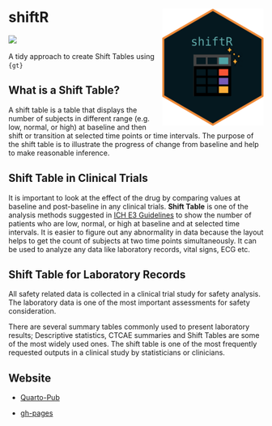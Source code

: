 # shiftR <img src="img/hex-shiftR.png" align="right" width="200"/>

[![](https://github.com/ahasoplakus/shifter/actions/workflows/publish.yml/badge.svg)](https://github.com/ahasoplakus/shifter/actions/workflows/publish.yml)

A tidy approach to create Shift Tables using `{gt}`

## What is a Shift Table?

A shift table is a table that displays the number of subjects in different range (e.g. low, normal, or high) at baseline and then shift or transition at selected time points or time intervals. The purpose of the shift table is to illustrate the progress of change from baseline and help to make reasonable inference.

## Shift Table in Clinical Trials

It is important to look at the effect of the drug by comparing values at baseline and post-baseline in any clinical trials. **Shift Table** is one of the analysis methods suggested in [ICH E3 Guidelines](https://www.ema.europa.eu/en/documents/scientific-guideline/ich-e-3-structure-and-content-clinical-study-reports-step-5_en.pdf) to show the number of patients who are low, normal, or high at baseline and at selected time intervals. It is easier to figure out any abnormality in data because the layout helps to get the count of subjects at two time points simultaneously. It can be used to analyze any data like laboratory records, vital signs, ECG etc.

## Shift Table for Laboratory Records

All safety related data is collected in a clinical trial study for safety analysis. The laboratory data is one of the most important assessments for safety consideration.

There are several summary tables commonly used to present laboratory results; Descriptive statistics, CTCAE summaries and Shift Tables are some of the most widely used ones. The shift table is one of the most frequently requested outputs in a clinical study by statisticians or clinicians.

## Website

-   [Quarto-Pub](https://ahasoplakus.quarto.pub/shift2r/)

-   [gh-pages](https://ahasoplakus.github.io/shifter/)
